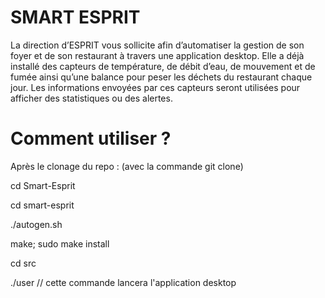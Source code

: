 # SMART ESPRIT
La direction d’ESPRIT  vous sollicite afin d’automatiser la gestion de son foyer et de son restaurant à travers une application desktop. Elle a déjà installé des capteurs de température, de débit d’eau, de mouvement et de fumée  ainsi qu’une balance pour peser les déchets du restaurant chaque jour. Les informations envoyées par ces capteurs seront utilisées pour afficher des statistiques ou des alertes.

# Comment utiliser ?
Après le clonage du repo : (avec la commande git clone)


cd Smart-Esprit

cd smart-esprit

./autogen.sh

make; sudo make install

cd src

./user // cette commande lancera l'application desktop
